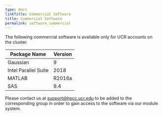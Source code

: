 ```yaml
---
type: docs
linkTitle: Commercial Software
title: Commercial Software
permalink: software_commercial
---
```


The following commercial software is available only for UCR accounts on the cluster.

| Package Name | Version |
| --- | --- |
| Gaussian | 9 |
| Intel Parallel Suite | 2018 |
| MATLAB | R2016a |
| SAS | 9.4 |

Please contact us at support@hpcc.ucr.edu to be added to the corresponding group in order to gain access to the software via our module system.
